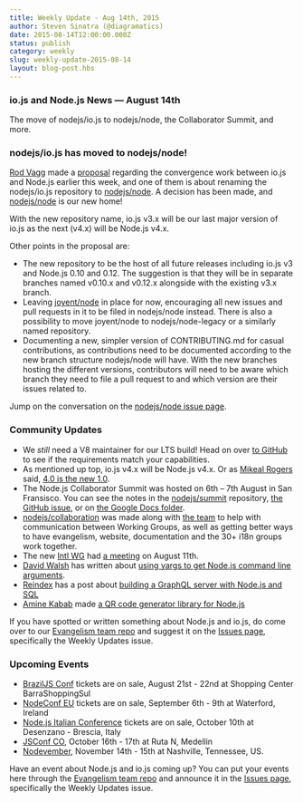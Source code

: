 ```yaml
---
title: Weekly Update - Aug 14th, 2015
author: Steven Sinatra (@diagramatics)
date: 2015-08-14T12:00:00.000Z
status: publish
category: weekly
slug: weekly-update-2015-08-14
layout: blog-post.hbs
---
```


### io.js and Node.js News — August 14th

The move of nodejs/io.js to nodejs/node, the Collaborator Summit, and more.

### nodejs/io.js has moved to nodejs/node!

[Rod Vagg](http://twitter.com/rvagg) made a [proposal](https://github.com/nodejs/node/issues/2327) regarding the convergence work between io.js and Node.js earlier this week, and one of them is about renaming the nodejs/io.js repository to [nodejs/node](https://github.com/nodejs/node). A decision has been made, and [nodejs/node](https://github.com/nodejs/node) is our new home!

With the new repository name, io.js v3.x will be our last major version of io.js as the next (v4.x) will be Node.js v4.x.

Other points in the proposal are:

- The new repository to be the host of all future releases including io.js v3 and Node.js 0.10 and 0.12. The suggestion is that they will be in separate branches named v0.10.x and v0.12.x alongside with the existing v3.x branch.
- Leaving [joyent/node](https://github.com/joyent/node) in place for now, encouraging all new issues and pull requests in it to be filed in nodejs/node instead. There is also a possibility to move joyent/node to nodejs/node-legacy or a similarly named repository.
- Documenting a new, simpler version of CONTRIBUTING.md for casual contributions, as contributions need to be documented according to the new branch structure nodejs/node will have. With the new branches hosting the different versions, contributors will need to be aware which branch they need to file a pull request to and which version are their issues related to.

Jump on the conversation on the [nodejs/node issue page](https://github.com/nodejs/node/issues/2327).

### Community Updates

- We _still_ need a V8 maintainer for our LTS build! Head on over [to GitHub](https://github.com/nodejs/LTS/issues/28) to see if the requirements match your capabilities.
- As mentioned up top, io.js v4.x will be Node.js v4.x. Or as [Mikeal Rogers](http://twitter.com/mikeal) said, [4.0 is the new 1.0](https://medium.com/node-js-javascript/4-0-is-the-new-1-0-386597a3436d).
- The Node.js Collaborator Summit was hosted on 6th – 7th August in San Fransisco. You can see the notes in the [nodejs/summit](https://github.com/nodejs/summit) repository, [the GitHub issue](https://github.com/nodejs/summit/issues/11), or on [the Google Docs folder](https://drive.google.com/folderview?id=0B4tYrG9tjAW0fk9VOG52R2VQMmZHNWdpYnpqWU5MYUlfamNycktmeEl3UkNhdk1PS1Rid3c&usp=sharing).
- [nodejs/collaboration](https://github.com/nodejs/collaboration) was made along with [the team](https://github.com/orgs/nodejs/teams/collaboration) to help with communication between Working Groups, as well as getting better ways to have evangelism, website, documentation and the 30+ i18n groups work together.
- The new [Intl WG](https://github.com/nodejs/Intl) had [a meeting](https://github.com/nodejs/Intl/issues/8) on August 11th.
- [David Walsh](https://twitter.com/davidwalshblog) has written about [using yargs to get Node.js command line arguments](http://davidwalsh.name/nodejs-arguments-yargs/).
- [Reindex](https://www.reindex.io/) has a post about [building a GraphQL server with Node.js and SQL](https://www.reindex.io/blog/building-a-graphql-server-with-node-js-and-sql/)
- [Amine Kabab](https://twitter.com/aminekabab) made [a QR code generator library for Node.js](https://github.com/kabab/qr-cairo/)

If you have spotted or written something about Node.js and io.js, do come over to our [Evangelism team repo](https://github.com/nodejs/evangelism) and suggest it on the [Issues page](https://github.com/nodejs/evangelism/issues), specifically the Weekly Updates issue.

### Upcoming Events

- [BrazilJS Conf](http://braziljs.com.br/) tickets are on sale, August 21st - 22nd at Shopping Center BarraShoppingSul
- [NodeConf EU](http://nodeconf.eu/) tickets are on sale, September 6th - 9th at Waterford, Ireland
- [Node.js Italian Conference](http://nodejsconf.it/) tickets are on sale, October 10th at Desenzano - Brescia, Italy
- [JSConf CO](http://www.jsconf.co/), October 16th - 17th at Ruta N, Medellin
- [Nodevember](http://nodevember.org/), November 14th - 15th at Nashville, Tennessee, US.

Have an event about Node.js and io.js coming up? You can put your events here through the [Evangelism team repo](https://github.com/nodejs/evangelism) and announce it in the [Issues page](https://github.com/nodejs/evangelism/issues), specifically the Weekly Updates issue.
